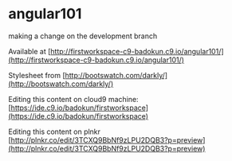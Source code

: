 angular101
==========

making a change on the development branch

Available at [http://firstworkspace-c9-badokun.c9.io/angular101/](http://firstworkspace-c9-badokun.c9.io/angular101/)

Stylesheet from [http://bootswatch.com/darkly/](http://bootswatch.com/darkly/)


Editing this content on cloud9 machine:
[https://ide.c9.io/badokun/firstworkspace](https://ide.c9.io/badokun/firstworkspace)

Editing this content on plnkr
[http://plnkr.co/edit/3TCXQ9BbNf9zLPU2DQB3?p=preview](http://plnkr.co/edit/3TCXQ9BbNf9zLPU2DQB3?p=preview)